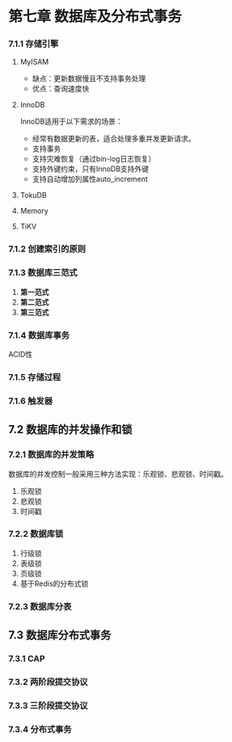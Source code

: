 # 第七章 数据库及分布式事务

### 7.1.1 存储引擎

1. MyISAM

   * 缺点：更新数据慢且不支持事务处理
   * 优点：查询速度快

2. InnoDB

   InnoDB适用于以下需求的场景：

   * 经常有数据更新的表，适合处理多重并发更新请求。
   * 支持事务
   * 支持灾难恢复（通过bin-log日志恢复）
   * 支持外键约束，只有InnoDB支持外键
   * 支持自动增加列属性auto_increment

3. TokuDB

4. Memory

5. TiKV

### 7.1.2 创建索引的原则

### 7.1.3 数据库三范式

1. **第一范式**
2. **第二范式**
3. **第三范式**

### 7.1.4 数据库事务

ACID性

### 7.1.5 存储过程

### 7.1.6 触发器

## 7.2 数据库的并发操作和锁

### 7.2.1 数据库的并发策略

数据库的并发控制一般采用三种方法实现：乐观锁、悲观锁、时间戳。

1. 乐观锁
2. 悲观锁
3. 时间戳

### 7.2.2 数据库锁

1. 行级锁
2. 表级锁
3. 页级锁
4. 基于Redis的分布式锁

### 7.2.3 数据库分表

## 7.3 数据库分布式事务

### 7.3.1 CAP

### 7.3.2 两阶段提交协议

### 7.3.3 三阶段提交协议

### 7.3.4 分布式事务